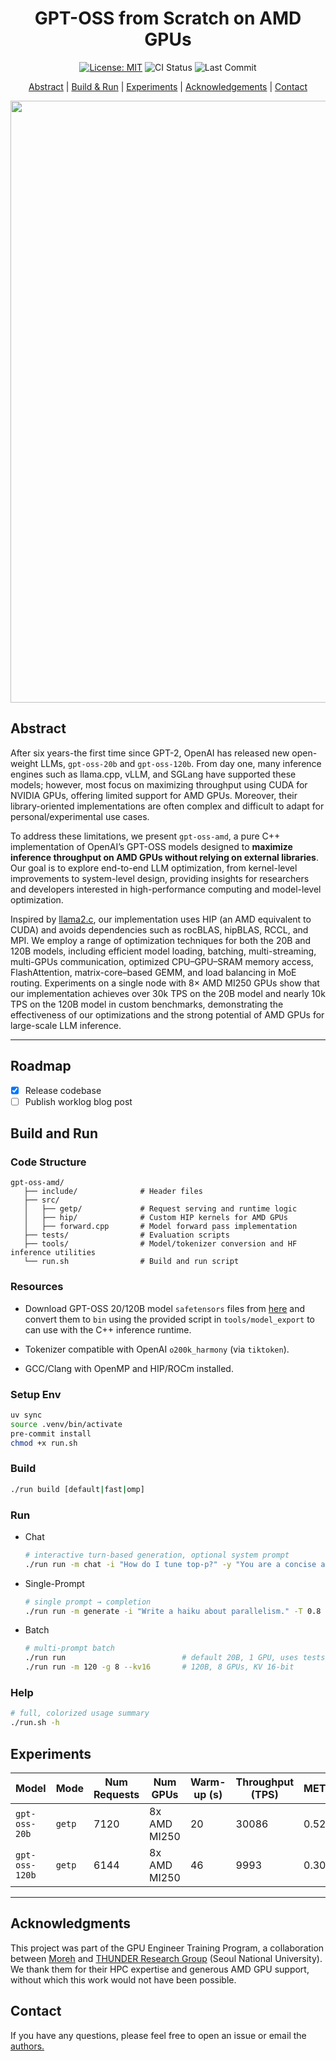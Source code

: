 <div align="center">

# GPT-OSS from Scratch on AMD GPUs

 <p>
    <a href="https://opensource.org/licenses/MIT"><img src="https://img.shields.io/badge/License-MIT-lightgrey.svg" alt="License: MIT"></a>
    <img src="https://img.shields.io/github/actions/workflow/status/tuanlda78202/gpt-oss-amd/ci.yaml?branch=main&label=CI&logo=github" alt="CI Status">
    <img src="https://img.shields.io/github/last-commit/tuanlda78202/gpt-oss-amd?&label=commit" alt="Last Commit">
 </p>

[Abstract](#abstract) | [Build & Run](#build-and-run) | [Experiments](#experiments) | [Acknowledgements](#acknowledgments) | [Contact](#contact)

<img width="1709" height="963" alt="image" src="https://github.com/user-attachments/assets/ef0a6e0a-acd0-4a8c-8916-4b28d0207822" />

</div>

## Abstract

After six years-the first time since GPT-2, OpenAI has released new open-weight LLMs, `gpt-oss-20b` and `gpt-oss-120b`. From day one, many inference engines such as llama.cpp, vLLM, and SGLang have supported these models; however, most focus on maximizing throughput using CUDA for NVIDIA GPUs, offering limited support for AMD GPUs. Moreover, their library-oriented implementations are often complex and difficult to adapt for personal/experimental use cases.

To address these limitations, we present `gpt-oss-amd`, a pure C++ implementation of OpenAI’s GPT-OSS models designed to **maximize inference throughput on AMD GPUs without relying on external libraries**. Our goal is to explore end-to-end LLM optimization, from kernel-level improvements to system-level design, providing insights for researchers and developers interested in high-performance computing and model-level optimization.

Inspired by [llama2.c](https://github.com/karpathy/llama2.c), our implementation uses HIP (an AMD equivalent to CUDA) and avoids dependencies such as rocBLAS, hipBLAS, RCCL, and MPI. We employ a range of optimization techniques for both the 20B and 120B models, including efficient model loading, batching, multi-streaming, multi-GPUs communication, optimized CPU–GPU–SRAM memory access, FlashAttention, matrix-core–based GEMM, and load balancing in MoE routing. Experiments on a single node with 8× AMD MI250 GPUs show that our implementation achieves over 30k TPS on the 20B model and nearly 10k TPS on the 120B model in custom benchmarks, demonstrating the effectiveness of our optimizations and the strong potential of AMD GPUs for large-scale LLM inference.

---

## Roadmap

* [x] Release codebase
* [ ] Publish worklog blog post

## Build and Run

### Code Structure

```plain
gpt-oss-amd/
   ├── include/              # Header files
   ├── src/
   │   ├── getp/             # Request serving and runtime logic
   │   ├── hip/              # Custom HIP kernels for AMD GPUs
   │   ├── forward.cpp       # Model forward pass implementation
   ├── tests/                # Evaluation scripts
   ├── tools/                # Model/tokenizer conversion and HF inference utilities
   └── run.sh                # Build and run script
```

### Resources

* Download GPT-OSS 20/120B model `safetensors` files from [here](https://huggingface.co/collections/openai/gpt-oss-68911959590a1634ba11c7a4) and convert them to `bin` using the provided script in `tools/model_export` to can use with the C++ inference runtime.

* Tokenizer compatible with OpenAI `o200k_harmony`  (via `tiktoken`).

* GCC/Clang with OpenMP and HIP/ROCm installed.

### Setup Env

```bash
uv sync
source .venv/bin/activate
pre-commit install
chmod +x run.sh
```

### Build

```bash
./run build [default|fast|omp]
```

### Run

* Chat

  ```bash
  # interactive turn-based generation, optional system prompt
  ./run run -m chat -i "How do I tune top-p?" -y "You are a concise assistant." -T 0.7
  ```

* Single-Prompt

  ```bash
  # single prompt → completion
  ./run run -m generate -i "Write a haiku about parallelism." -T 0.8 -p 0.95
  ```

* Batch

  ```bash
  # multi-prompt batch
  ./run run                          # default 20B, 1 GPU, uses tests/data/{input,output}.txt
  ./run run -m 120 -g 8 --kv16       # 120B, 8 GPUs, KV 16-bit
  ```

### Help

```bash
# full, colorized usage summary
./run.sh -h
```

## Experiments

| Model | Mode | Num Requests | Num GPUs  | Warm-up (s) | Throughput (TPS) | METEOR | BERTScore |
|-------|------|--------------|-----------|-------------|------------------|--------|-----------|
| `gpt-oss-20b` | `getp` | 7120 | 8x AMD MI250 | 20 | 30086 | 0.52 | 0.98 |
| `gpt-oss-120b` | `getp` | 6144 | 8x AMD MI250 | 46 | 9993 | 0.30 | 0.99 |

---

## Acknowledgments

This project was part of the GPU Engineer Training Program, a collaboration between [Moreh](https://www.linkedin.com/company/moreh-vietnam/) and [THUNDER Research Group](http://snuvm.snu.ac.kr/) (Seoul National University). We thank them for their HPC expertise and generous AMD GPU support, without which this work would not have been possible.

## Contact

If you have any questions, please feel free to open an issue or email the [authors.](mailto:tuanleducanh78202@gmail.com)

